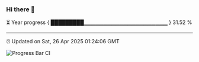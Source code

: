 ### Hi there 👋

⏳ Year progress { █████████▁▁▁▁▁▁▁▁▁▁▁▁▁▁▁▁▁▁▁▁▁ } 31.52 %

---

⏰ Updated on Sat, 26 Apr 2025 01:24:06 GMT

![Progress Bar CI](https://github.com/liununu/liununu/workflows/Progress%20Bar%20CI/badge.svg)
